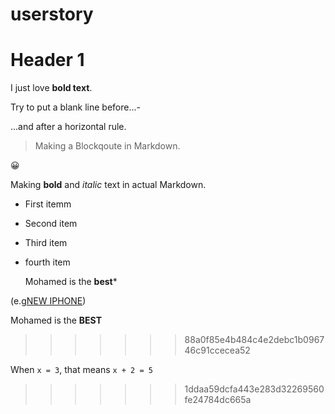 # userstory
# Header 1

I just love **bold text**.

Try to put a blank line before...-

...and after a horizontal rule. 


> Making a Blockqoute in Markdown. 
<p>
  😀
</p>

Making **bold** and *italic* text in actual Markdown.
- First itemm
- Second item
- Third item
- fourth item


  Mohamed is the **best***


(e.g[NEW IPHONE](https://www.youtube.com/watch?v=9lx11dy9J30&ab_channel=MarquesBrownlee))

  Mohamed is the **BEST**


>>>>>>> 88a0f85e4b484c4e2debc1b096746c91ccecea52

When `x = 3`, that means `x + 2 = 5`
>>>>>>> 1ddaa59dcfa443e283d32269560fe24784dc665a

